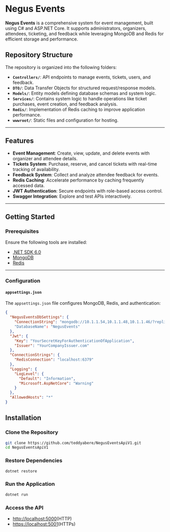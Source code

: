 # Negus Events

**Negus Events** is a comprehensive system for event management, built using C# and ASP.NET Core. It supports administrators, organizers, attendees, ticketing, and feedback while leveraging MongoDB and Redis for efficient storage and performance.

## Repository Structure

The repository is organized into the following folders:

- **`Controllers/`**: API endpoints to manage events, tickets, users, and feedback.
- **`DTO/`**: Data Transfer Objects for structured request/response models.
- **`Models/`**: Entity models defining database schemas and system logic.
- **`Services/`**: Contains system logic to handle operations like ticket purchases, event creation, and feedback analysis.
- **`Redis/`**: Implementation of Redis caching to improve application performance.
- **`wwwroot/`**: Static files and configuration for hosting.

---

## Features

- **Event Management**: Create, view, update, and delete events with organizer and attendee details.
- **Tickets System**: Purchase, reserve, and cancel tickets with real-time tracking of availability.
- **Feedback System**: Collect and analyze attendee feedback for events.
- **Redis Caching**: Accelerate performance by caching frequently accessed data.
- **JWT Authentication**: Secure endpoints with role-based access control.
- **Swagger Integration**: Explore and test APIs interactively.

---

## Getting Started

### Prerequisites

Ensure the following tools are installed:

- [.NET SDK 6.0](https://dotnet.microsoft.com/)
- [MongoDB](https://www.mongodb.com/)
- [Redis](https://redis.io/)

---

### Configuration

#### `appsettings.json`

The `appsettings.json` file configures MongoDB, Redis, and authentication:

```json
{
  "NegusEventsDbSettings": {
    "ConnectionString": "mongodb://10.1.1.54,10.1.1.48,10.1.1.46/?replicaSet=NegusReplicaSet&readPreference=secondaryPreferred"
    "DatabaseName": "NegusEvents"
  },
  "Jwt": {
    "Key": "YourSecretKeyForAuthenticationOfApplication",
    "Issuer": "YourCompanyIssuer.com"
  },
  "ConnectionStrings": {
    "RedisConnection": "localhost:6379"
  },
  "Logging": {
    "LogLevel": {
      "Default": "Information",
      "Microsoft.AspNetCore": "Warning"
    }
  },
  "AllowedHosts": "*"
}
```
## Installation

### Clone the Repository

```bash
git clone https://github.com/teddyabere/NegusEventsApiV1.git
cd NegusEventsApiV1
```

### Restore Dependencies

```bash
dotnet restore
```

### Run the Application

```bash
dotnet run
```
### Access the API

- [http://localhost:5000](http://localhost:5000)(HTTP)
- [https://localhost:5001](https://localhost:5001)(HTTPs)
